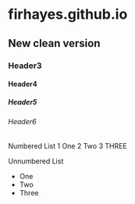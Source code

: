 # firhayes.github.io
## New clean version
### Header3
#### Header4
##### Header5
###### Header6

Numbered List
1 One
2 Two
3 THREE

Unnumbered List
* One
* Two
* Three